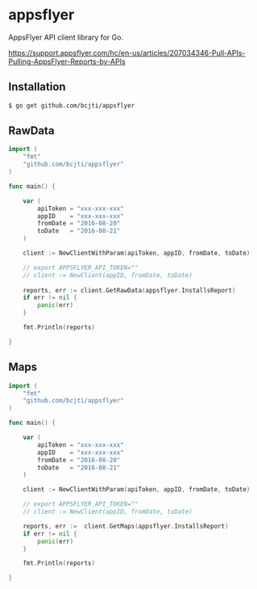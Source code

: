# appsflyer
  
AppsFlyer API client library for Go.
  
https://support.appsflyer.com/hc/en-us/articles/207034346-Pull-APIs-Pulling-AppsFlyer-Reports-by-APIs
  
## Installation

```bash
$ go get github.com/bcjti/appsflyer
```

## RawData
  
```go
import (
	"fmt"
	"github.com/bcjti/appsflyer"
)

func main() {

	var (
		apiToken = "xxx-xxx-xxx"
		appID    = "xxx-xxx-xxx"
		fromDate = "2016-08-20"
		toDate   = "2016-08-21"
	)

	client := NewClientWithParam(apiToken, appID, fromDate, toDate)

	// export APPSFLYER_API_TOKEN=""
	// client := NewClient(appID, fromDate, toDate)
	
	reports, err := client.GetRawData(appsflyer.InstallsReport)
	if err != nil {
		panic(err)
	}

	fmt.Println(reports)

}
```

## Maps

```go
import (
	"fmt"
	"github.com/bcjti/appsflyer"
)

func main() {

	var (
		apiToken = "xxx-xxx-xxx"
		appID    = "xxx-xxx-xxx"
		fromDate = "2016-08-20"
		toDate   = "2016-08-21"
	)

	client := NewClientWithParam(apiToken, appID, fromDate, toDate)

	// export APPSFLYER_API_TOKEN=""
	// client := NewClient(appID, fromDate, toDate)

	reports, err :=  client.GetMaps(appsflyer.InstallsReport)
	if err != nil {
        panic(err)
    }

	fmt.Println(reports)

}
```
